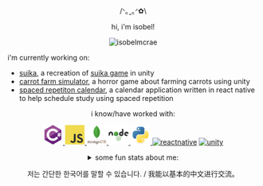 <p align="center">/ᐠ｡ꞈ｡ᐟ✿\ </p>
<p align="center">hi, i'm isobel!</p>
<p align="center"><img src="https://komarev.com/ghpvc/?username=isobelmcrae&label=Profile%20views&color=0e75b6&style=flat" alt="isobelmcrae" /></p>

<p>i'm currently working on:</p>
<ul>
  <li><a href="https://github.com/isobelmcrae/suika-game">suika</a>, a recreation of <a href="https://en.wikipedia.org/wiki/Suika_Game">suika game</a> in unity</li>
  <li><a href="https://github.com/isobelmcrae/Carrot-Farm-Simulator">carrot farm simulator</a>, a horror game about farming carrots using unity</li>
  <li><a href="https://github.com/isobelmcrae/spacedrepetitioncalendar">spaced repetiton calendar</a>, a calendar application written in react native to help schedule study using spaced repetition</li>
</ul>

<p align="center">i know/have worked with:</p>
<p align="center">
  <a href="https://www.w3schools.com/cs/" target="_blank" rel="noreferrer"> <img src="https://raw.githubusercontent.com/devicons/devicon/master/icons/csharp/csharp-original.svg" alt="csharp" width="40" height="40"/> </a> <a href="https://developer.mozilla.org/en-US/docs/Web/JavaScript" target="_blank" rel="noreferrer"> <img src="https://raw.githubusercontent.com/devicons/devicon/master/icons/javascript/javascript-original.svg" alt="javascript" width="40" height="40"/> </a> <a href="https://www.mongodb.com/" target="_blank" rel="noreferrer"> <img src="https://raw.githubusercontent.com/devicons/devicon/master/icons/mongodb/mongodb-original-wordmark.svg" alt="mongodb" width="40" height="40"/> </a> <a href="https://nodejs.org" target="_blank" rel="noreferrer"> <img src="https://raw.githubusercontent.com/devicons/devicon/master/icons/nodejs/nodejs-original-wordmark.svg" alt="nodejs" width="40" height="40"/> </a> <a href="https://www.python.org" target="_blank" rel="noreferrer"> <img src="https://raw.githubusercontent.com/devicons/devicon/master/icons/python/python-original.svg" alt="python" width="40" height="40"/> </a> <a href="https://reactnative.dev/" target="_blank" rel="noreferrer"> <img src="https://reactnative.dev/img/header_logo.svg" alt="reactnative" width="40" height="40"/></a> <a href="https://unity.com/" target="_blank" rel="noreferrer"> <img src="https://www.vectorlogo.zone/logos/unity3d/unity3d-icon.svg" alt="unity" width="40" height="40"/> </a>
</p>
<details><summary align="center">some fun stats about me:</summary>
  <br>
<p align="center">
  <img align="center" src="https://github-readme-stats.vercel.app/api/top-langs/?username=isobelmcrae&layout=compact&theme=transparent">
<img align="center" src="https://github-readme-stats.vercel.app/api?username=isobelmcrae&show_icons=true&theme=transparent">
</details>

<p align="center">저는 간단한 한국어를 말할 수 있습니다. / 我能以基本的中文进行交流。</p>


